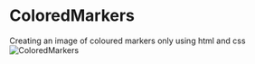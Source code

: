 # ColoredMarkers
Creating an image of coloured markers only using html and css
![ColoredMarkers](https://github.com/AnshumanDas03/ColoredMarkers/assets/139876177/80fe3093-410c-456f-9bf3-6f53adc80206)
